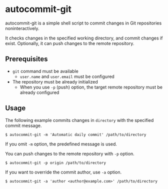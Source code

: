 # autocommit-git

autocommit-git is a simple shell script to commit changes in Git repositories noninteractively.

It checks changes in the specified working directory, and commit changes if exist.
Optionally, it can push changes to the remote repository.

## Prerequisites

 * `git` command must be available
   * `user.name` and `user.email` must be configured
 * The repository must be already initialized
   * When you use `-p` (push) option, the target remote repository must be already configured

## Usage

The following example commits changes in `directory` with the specified commit message.

    $ autocommit-git -m 'Automatic daily commit' /path/to/directory

If you omit `-m` option, the predefined message is used.

You can push changes to the remote repository with `-p` option.

    $ autocommit-git -p origin /path/to/directory

If you want to override the commit author, use `-a` option.

    $ autocommit-git -a 'author <author@example.com>' /path/to/directory
